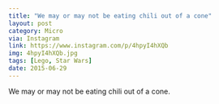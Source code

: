 ```yaml
---
title: "We may or may not be eating chili out of a cone"
layout: post
category: Micro
via: Instagram
link: https://www.instagram.com/p/4hpyI4hXQb
img: 4hpyI4hXQb.jpg
tags: [Lego, Star Wars]
date: 2015-06-29
---
```

We may or may not be eating chili out of a cone.